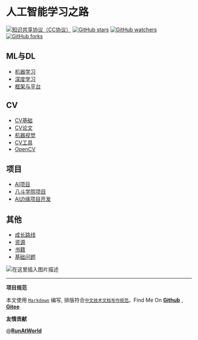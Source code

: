 # 人工智能学习之路

[![知识共享协议（CC协议）](https://img.shields.io/badge/License-Creative%20Commons-DC3D24.svg)](https://creativecommons.org/licenses/by-nc-sa/4.0/deed.zh)
[![GitHub stars](https://img.shields.io/github/stars/hbulpf/aipath.svg?label=Stars)](https://github.com/hbulpf/aipath)
[![GitHub watchers](https://img.shields.io/github/watchers/hbulpf/aipath.svg?label=Watchers)](https://github.com/hbulpf/aipath/watchers)
[![GitHub forks](https://img.shields.io/github/forks/hbulpf/aipath.svg?label=Forks)](https://github.com/hbulpf/aipath/fork)

## ML与DL
- [机器学习](ml/README.md)
- [深度学习](dl/README.md)
- [框架与平台](frames/README.md)

## CV
- [CV基础](cv/README.md)
- [CV论文](cv/paper/README.md)
- [机器视觉](cv/README.md)
- [CV工具](cv/tools/README.md)
- [OpenCV](cv/opencv/README.md)

## 项目

- [AI项目](project/README.md)
- [八斗学院项目](project/八斗学院.md)
- [AI边缘项目开发](project/ai_edge_dev.md)

## 其他

- [成长路线](others/ai_path.md)
- [资源](others/ai_resource.md)
- [书籍](others/ai_books.md)
- [基础问题](others/basic_questions.md)

![在这里插入图片描述](https://img-blog.csdnimg.cn/20200404200312425.png?x-oss-process=image/watermark,type_ZmFuZ3poZW5naGVpdGk,shadow_10,text_aHR0cHM6Ly9ibG9nLmNzZG4ubmV0L2RoYWl1ZGE=,size_16,color_FFFFFF,t_70#pic_center)


----------------------------------------

**项目规范**

本文使用 [`Markdown`](https://www.markdownguide.org/basic-syntax) 编写, 排版符合[`中文技术文档写作规范`](https://github.com/hbulpf/document-style-guide)。Find Me On [**Github**](https://github.com/hbulpf/aipath) , [**Gitee**](https://gitee.com/hecloudAi/aipath)

**友情贡献**

@[**RunAtWorld**](http://www.github.com/RunAtWorld)  &nbsp;  

